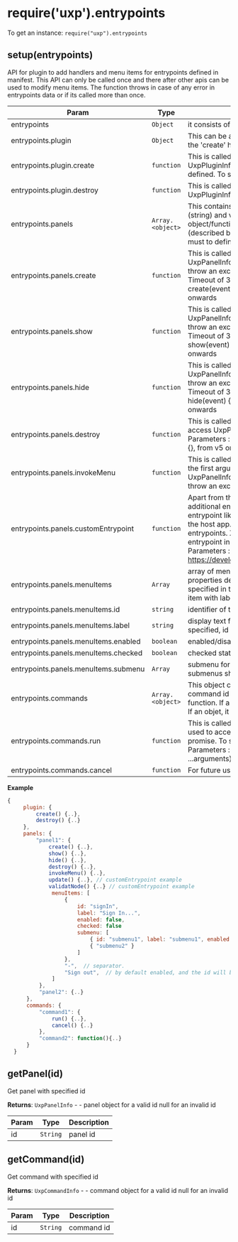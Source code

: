 
<a name="entrypoints" id="entrypoints"></a>

# require('uxp').entrypoints
To get an instance: `require("uxp").entrypoints`



<a name="entrypoints-setup" id="entrypoints-setup"></a>

## setup(entrypoints)
API for plugin to add handlers and menu items for entrypoints defined in manifest.
This API can only be called once and there after other apis can be used to modify menu items.
The function throws in case of any error in entrypoints data or if its called more than once.


| Param | Type | Description |
| --- | --- | --- |
| entrypoints | `Object` | it consists of mainly three objects - 'plugin', 'panels' and 'commands'. |
| entrypoints.plugin | `Object` | This can be an object or a function. If this is a function, it is                                           assumed as the 'create' handler (described below). |
| entrypoints.plugin.create | `function` | This is called after plugin is loaded. 'this' can be used to access                                         UxpPluginInfo object. If 'plugin' object is defined, 'create' must be defined.                                         To signal failure, throw an exception. |
| entrypoints.plugin.destroy | `function` | This is called before plugin is unloaded. 'this' can be used to access                                          UxpPluginInfo object. |
| entrypoints.panels | `Array.<object>` | This contains a list of key-value pairs where each key is a panel id (string) and                               value is the data for the panel whose type can be object/function.                               If a function, it is assumed to be the 'show' method (described below).                               If an object, it can contain following properties but it is must to                               define either of 'create' or 'show'. |
| entrypoints.panels.create | `function` | This is called when a panel is created. 'this' can be used to access                                         UxpPanelInfo object. This function can return a promise.                                         To signal failure, throw an exception or return a rejected promise.                                         This has a default Timeout of 300 MSec from manifest v5 onwards.                              Parameters :                                          create(event) {}, till Manifest Version V4                                          create(rootNode) {}, from v5 onwards |
| entrypoints.panels.show | `function` | This is called when a panel is shown. 'this' can be used to access                                         UxpPanelInfo object. This function can return a promise.                                         To signal failure, throw an exception or return a rejected promise.                                         This has a default Timeout of 300 MSec from manifest v5 onwards.                              Parameters :                                          show(event) {}, till Manifest Version V4                                          show(rootNode, data) {}, from v5 onwards |
| entrypoints.panels.hide | `function` | This is called when a panel is hidden. 'this' can be used to access                                       UxpPanelInfo object. This function can return a promise.                                       To signal failure, throw an exception or return a rejected promise.                                       This has a default Timeout of 300 MSec from manifest v5 onwards.                              Parameters :                                          hide(event) {}, till Manifest Version V4                                          hide(rootNode, data) {}, from v5 onwards |
| entrypoints.panels.destroy | `function` | This is called when a panel is going to be destroyed. 'this' can be                                          used to access UxpPanelInfo object. To signal failure, throw an exception.                              Parameters :                                          destroy(event) {}, till Manifest Version V4                                          destroy(rootNode) {}, from v5 onwards |
| entrypoints.panels.invokeMenu | `function` | This is called when a panel menu item is invoked.                                             Menu id is passed as the first argument to this function. 'this' can be                                             used to access UxpPanelInfo object. This function can return a promise.                                             To signal failure, throw an exception or return a rejected promise. |
| entrypoints.panels.customEntrypoint | `function` | Apart from the above default uxp panel entrypoints, Host Apps can define                                                   additional entrypoints to support custon lifecycle events. Details of the entrypoint like                                                   name, parameters passed, return type, etc. are defined by the host app.                                                   Currently, Photoshop hasn't defined any custom entrypoints.                                                   Xd has defined one custom entrypoint `update`.                                                        update entrypoint in XD is called whenever panel UI content should be updated.                                                        Parameters : update(scenegraph.selection, scenegraph.update)                                                        https://developer.adobe.com/xd/uxp/develop/reference/ui/panels/update/ |
| entrypoints.panels.menuItems | `Array` | array of menu items. Each menu item can be a string or an object with                                         properties defined below. Menu items are displayed in the                                         same order as specified in this array. For specifying a separator,                                         a value of "-" or menu item with label "-" can be used at required place in the array. |
| entrypoints.panels.menuItems.id | `string` | identifier of the menu item. |
| entrypoints.panels.menuItems.label | `string` | display text for the menu item. Should be localized. If label is not                                              specified, id is used as label. |
| entrypoints.panels.menuItems.enabled | `boolean` | enabled/disabled state for the menu item. Default - true. |
| entrypoints.panels.menuItems.checked | `boolean` | checked state for the menu item. Default - false. |
| entrypoints.panels.menuItems.submenu | `Array` | submenu for this menu item again as an array of 'menuItems'.                                               'id' of submenus should still be unique across panel. |
| entrypoints.commands | `Array.<object>` | This object contains a list of key-value pairs where each key is the command id and                                 value is command's data whose type can be an object or function.                                 If a function, it is assumed to be 'run' method (described below).                                 If an objet, it can contain following properties but 'run' is must to specify. |
| entrypoints.commands.run | `function` | This is called when the command is invoked via menu entry. 'this' can be used                                      to access UxpCommandInfo object. This function can return a promise.                                      To signal failure, throw an exception or return a rejected promise.                              Parameters :                                          run(event) {}, till Manifest Version V4                                          run(executionContext, ...arguments) {}, from v5 onwards |
| entrypoints.commands.cancel | `function` | For future use. |

**Example**  
```js
{
     plugin: {
         create() {..},
         destroy() {..}
     },
     panels: {
         "panel1": {
             create() {..},
             show() {..},
             hide() {..},
             destroy() {..},
             invokeMenu() {..},
             update() {..}, // customEntrypoint example
             validatNode() {..} // customEntrypoint example
              menuItems: [
                  {
                      id: "signIn",
                      label: "Sign In...",
                      enabled: false,
                      checked: false
                      submenu: [
                          { id: "submenu1", label: "submenu1", enabled: false, checked: false},
                          { "submenu2" }
                      ]
                  },
                  "-",  // separator.
                  "Sign out",  // by default enabled, and the id will be same with the label.
              ]
          },
          "panel2": {..}
      },
      commands: {
          "command1": {
              run() {..},
              cancel() {..}
          },
          "command2": function(){..}
      }
  }
```


<a name="entrypoints-getpanel" id="entrypoints-getpanel"></a>

## getPanel(id)
Get panel with specified id

**Returns**: `UxpPanelInfo` - - panel object for a valid id
                          null for an invalid id  

| Param | Type | Description |
| --- | --- | --- |
| id | `String` | panel id |



<a name="entrypoints-getcommand" id="entrypoints-getcommand"></a>

## getCommand(id)
Get command with specified id

**Returns**: `UxpCommandInfo` - - command object for a valid id
                            null for an invalid id  

| Param | Type | Description |
| --- | --- | --- |
| id | `String` | command id |


  